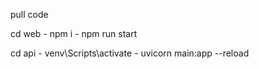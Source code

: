 pull code







cd web - npm i - npm run start






cd api - venv\Scripts\activate -  uvicorn main:app --reload
